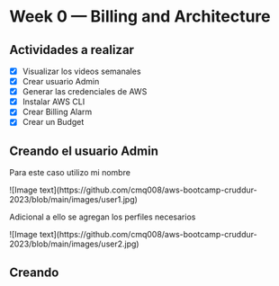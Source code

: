 # Week 0 — Billing and Architecture

## Actividades a realizar
- [x] Visualizar los videos semanales
- [x] Crear usuario Admin
- [x] Generar las credenciales de AWS
- [x] Instalar AWS CLI
- [x] Crear Billing Alarm
- [x] Crear un Budget

## Creando el usuario Admin
<p>Para este caso utilizo mi nombre</p>
![Image text](https://github.com/cmq008/aws-bootcamp-cruddur-2023/blob/main/images/user1.jpg)
<p>Adicional a ello se agregan los perfiles necesarios</p>
![Image text](https://github.com/cmq008/aws-bootcamp-cruddur-2023/blob/main/images/user2.jpg)

## Creando

